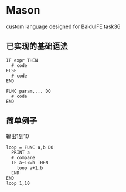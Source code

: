 # Mason
custom language designed for BaiduIFE task36

已实现的基础语法
---

```
IF expr THEN
  # code
ELSE
  # code
END
```

```
FUNC param,... DO
  # code
END
```

简单例子
---
输出1到10

```
loop = FUNC a,b DO
  PRINT a
  # compare
  IF a+1<=b THEN
    loop a+1,b
  END
END
loop 1,10
```
